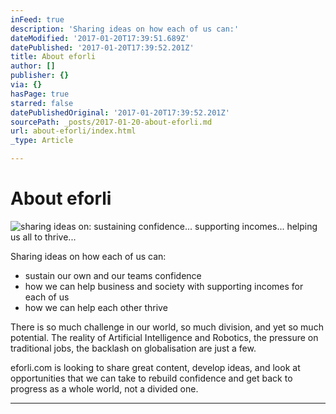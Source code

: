 ```yaml
---
inFeed: true
description: 'Sharing ideas on how each of us can:'
dateModified: '2017-01-20T17:39:51.689Z'
datePublished: '2017-01-20T17:39:52.201Z'
title: About eforli
author: []
publisher: {}
via: {}
hasPage: true
starred: false
datePublishedOriginal: '2017-01-20T17:39:52.201Z'
sourcePath: _posts/2017-01-20-about-eforli.md
url: about-eforli/index.html
_type: Article

---
```

# About eforli
![sharing ideas on: sustaining confidence... supporting incomes... helping us all to thrive...](https://the-grid-user-content.s3-us-west-2.amazonaws.com/8dc2e478-a961-4d68-be2a-d55c5d909468.jpg)

Sharing ideas on how each of us can:

* sustain our own and our teams confidence
* how we can help business and society with supporting incomes for each of us 
* how we can help each other thrive

There is so much challenge in our world, so much division, and yet so much potential. The reality of Artificial Intelligence and Robotics, the pressure on traditional jobs, the backlash on globalisation are just a few.

eforli.com is looking to share great content, develop ideas, and look at opportunities that we can take to rebuild confidence and get back to progress as a whole world, not a divided one.

---